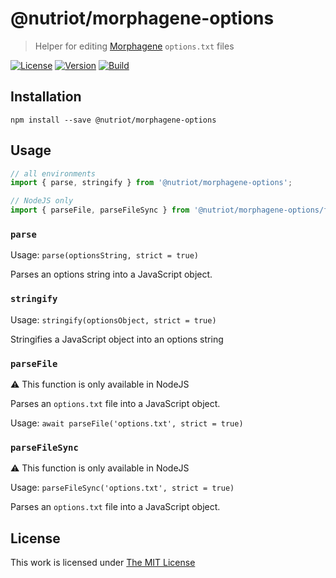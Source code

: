 # @nutriot/morphagene-options

> Helper for editing [Morphagene](https://www.makenoisemusic.com/modules/morphagene) `options.txt` files

[![License](https://img.shields.io/github/license/nutriot/morphagene-options?color=blue&style=for-the-badge)](https://github.com/nutriot/morphagene-options/blob/main/LICENSE)
[![Version](https://img.shields.io/npm/v/@nutriot/morphagene-options?style=for-the-badge)](https://www.npmjs.org/package/@nutriot/morphagene-options)
[![Build](https://img.shields.io/github/actions/workflow/status/nutriot/morphagene-options/default.yml?style=for-the-badge)](https://github.com/nutriot/morphagene-options/actions)

## Installation

`npm install --save @nutriot/morphagene-options`

## Usage

```ts
// all environments
import { parse, stringify } from '@nutriot/morphagene-options';

// NodeJS only
import { parseFile, parseFileSync } from '@nutriot/morphagene-options/fs';
```

### `parse`

Usage: `parse(optionsString, strict = true)`

Parses an options string into a JavaScript object.

### `stringify`

Usage: `stringify(optionsObject, strict = true)`

Stringifies a JavaScript object into an options string

### `parseFile`

:warning: This function is only available in NodeJS

Parses an `options.txt` file into a JavaScript object.

Usage: `await parseFile('options.txt', strict = true)`

### `parseFileSync`

:warning: This function is only available in NodeJS

Usage: `parseFileSync('options.txt', strict = true)`

Parses an `options.txt` file into a JavaScript object.

## License

This work is licensed under [The MIT License](https://opensource.org/licenses/MIT)
